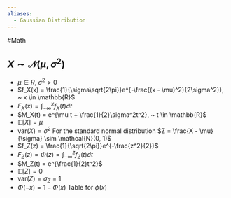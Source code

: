 ```yaml
---
aliases:
  - Gaussian Distribution
---
```

#Math
## $X \sim \mathcal{N}(\mu, \sigma^2)$
* $\mu \in R, ~ \sigma^2 > 0$
* $f_X(x) = \frac{1}{\sigma\sqrt{2\pi}}e^{-\frac{(x - \mu)^2}{2\sigma^2}}, ~ x \in \mathbb{R}$
* $F_X(x) = \int_{-\infty}^x f_X(t)dt$
* $M_X(t) = e^{\mu t + \frac{1}{2}\sigma^2t^2}, ~ t \in \mathbb{R}$
* $\mathbb{E}[X] = \mu$
* $\text{var}(X) = \sigma^2$
For the standard normal distribution $Z = \frac{X - \mu}{\sigma} \sim \mathcal{N}(0, 1)$
* $f_Z(z) = \frac{1}{\sqrt{2\pi}}e^{-\frac{z^2}{2}}$
* $F_Z(z) = \Phi(z) = \int_{-\infty}^z f_Z(t)dt$
* $M_Z(t) = e^{\frac{1}{2}t^2}$
* $\mathbb{E}[Z] = 0$
* $\text{var}(Z) = \sigma_Z = 1$
* $\Phi(-x) = 1 - \Phi(x)$
Table for $\phi(x)$